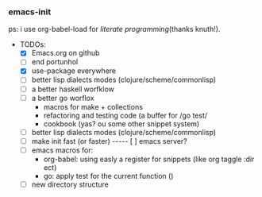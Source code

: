 ### emacs-init

ps: i use org-babel-load for *literate programming*(thanks knuth!).

* TODOs:
  - [x] Emacs.org on github
  - [ ] end portunhol
  - [x] use-package everywhere
  - [ ] better lisp dialects modes (clojure/scheme/commonlisp)
  - [ ] a better haskell worfklow
  - [ ] a better go worflox
       - macros for make + collections
       - refactoring and testing code (a buffer for /go test/
       - cookbook (yas? ou some other snippet system)
  - [ ] better lisp dialects modes (clojure/scheme/commonlisp)
  - [ ] make init fast (or faster)
  ----- [ ] emacs server?
  - [ ] emacs macros for:
      - org-babel: using easly a register for snippets (like org
        taggle :dir ect)
      - go: apply test for the current function ()
  - [ ] new directory structure

